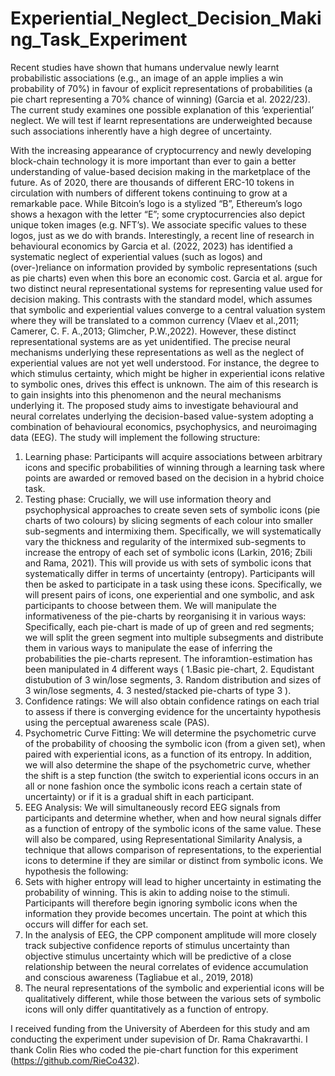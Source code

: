 # Experiential_Neglect_Decision_Making_Task_Experiment
Recent studies have shown that humans undervalue newly learnt probabilistic associations (e.g., an image of an apple implies a win probability of 70%) in favour of explicit representations of probabilities (a pie chart representing a 70% chance of winning) (Garcia et al. 2022/23). The current study examines one possible explanation of this ‘experiential’ neglect. We will test if learnt representations are underweighted because such associations inherently have a high degree of uncertainty.

With the increasing appearance of cryptocurrency and newly developing block-chain technology it is more important than ever to gain a better understanding of value-based decision making in the marketplace of the future. As of 2020, there are thousands of different ERC-10 tokens in circulation with numbers of different tokens continuing to grow at a remarkable pace. While Bitcoin’s logo is a stylized “B”, Ethereum’s logo shows a hexagon with the letter “E”; some cryptocurrencies also depict unique token images (e.g. NFT’s). We associate specific values to these logos, just as we do with brands. Interestingly, a recent line of research in behavioural economics by Garcia et al. (2022, 2023) has identified a systematic neglect of experiential values (such as logos) and (over-)reliance on information provided by symbolic representations (such as pie charts) even when this bore an economic cost. Garcia et al. argue for two distinct neural representational systems for representing value used for decision making. This contrasts with the standard model, which assumes that symbolic and experiential values converge to a central valuation system where they will be translated to a common currency (Vlaev et al.,2011; Camerer, C. F. A.,2013; Glimcher, P.W.,2022). However, these distinct representational systems are as yet unidentified.
The precise neural mechanisms underlying these representations as well as the neglect of experiential values are not yet well understood. For instance, the degree to which stimulus certainty, which might be higher in experiential icons relative to symbolic ones, drives this effect is unknown. The aim of this research is to gain insights into this phenomenon and the neural mechanisms underlying it.
The proposed study aims to investigate behavioural and neural correlates underlying the decision-based value-system adopting a combination of behavioural economics, psychophysics, and neuroimaging data (EEG). 
The study will implement the following structure: 
1.	Learning phase:
Participants will acquire associations between arbitrary icons and specific probabilities of winning through a learning task where points are awarded or removed based on the decision in a hybrid choice task.
2.	Testing phase:
Crucially, we will use information theory and psychophysical approaches to create seven sets of symbolic icons (pie charts of two colours) by slicing segments of each colour into smaller sub-segments and intermixing them. Specifically, we will systematically vary the thickness and regularity of the intermixed sub-segments to increase the entropy of each set of symbolic icons (Larkin, 2016; Zbili and Rama, 2021). This will provide us with sets of symbolic icons that systematically differ in terms of uncertainty (entropy). Participants will then be asked to participate in a task using these icons. Specifically, we will present pairs of icons, one experiential and one symbolic, and ask participants to choose between them. We will manipulate the informativeness of the pie-charts by reorganising it in various ways: Specifically, each pie-chart is made of up of green and red segments; we will split the green segment into multiple subsegments and distribute them in various ways to manipulate the ease of inferring the probabilities the pie-charts represent. The inforamtion-estimation has been manipulated in 4 different ways ( 1.Basic pie-chart, 2. Equdistant distubution of 3 win/lose segments, 3. Random distribution and sizes of 3 win/lose segments, 4. 3 nested/stacked pie-charts of type 3 ).
3.	Confidence ratings:
We will also obtain confidence ratings on each trial to assess if there is converging evidence for the uncertainty hypothesis using the perceptual awareness scale (PAS).  
4.	Psychometric Curve Fitting:
We will determine the psychometric curve of the probability of choosing the symbolic icon (from a given set), when paired with experiential icons, as a function of its entropy. In addition, we will also determine the shape of the psychometric curve, whether the shift is a step function (the switch to experiential icons occurs in an all or none fashion once the symbolic icons reach a certain state of uncertainty) or if it is a gradual shift in each participant.
5.	EEG Analysis: 
We will simultaneously record EEG signals from participants and determine whether, when and how neural signals differ as a function of entropy of the symbolic icons of the same value. These will also be compared, using Representational Similarity Analysis, a technique that allows comparison of representations, to the experiential icons to determine if they are similar or distinct from symbolic icons.
We hypothesis the following: 
1.	Sets with higher entropy will lead to higher uncertainty in estimating the probability of winning. This is akin to adding noise to the stimuli. Participants will therefore begin ignoring symbolic icons when the information they provide becomes uncertain. The point at which this occurs will differ for each set.
2.	In the analysis of EEG, the CPP component amplitude will more closely track subjective confidence reports of stimulus uncertainty than objective stimulus uncertainty which will be predictive of a close relationship between the neural correlates of evidence accumulation and conscious awareness (Tagliabue et al., 2019, 2018) 
3.	The neural representations of the symbolic and experiential icons will be qualitatively different, while those between the various sets of symbolic icons will only differ quantitatively as a function of entropy.

I received funding from the University of Aberdeen for this study and am conducting the experiment under supevision of Dr. Rama Chakravarthi.
I thank Colin Ries who coded the pie-chart function for this experiment (https://github.com/RieCo432).
